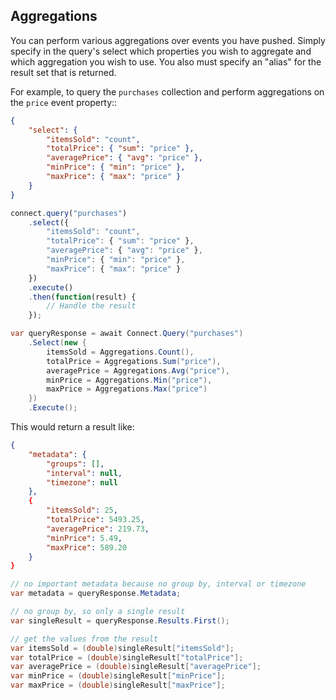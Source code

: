 ## Aggregations

You can perform various aggregations over events you have pushed.  Simply specify in the query's select which
properties you wish to aggregate and which aggregation you wish to use.  You also must specify an "alias" for the
result set that is returned.

For example, to query the `purchases` collection and perform aggregations on the `price` event property::

```json
{
	"select": {
		"itemsSold": "count",
		"totalPrice": { "sum": "price" },
		"averagePrice": { "avg": "price" },
		"minPrice": { "min": "price" },
		"maxPrice": { "max": "price" }
	}
}
```
```js
connect.query("purchases")
    .select({
		"itemsSold": "count",
		"totalPrice": { "sum": "price" },
		"averagePrice": { "avg": "price" },
		"minPrice": { "min": "price" },
		"maxPrice": { "max": "price" }
	})
	.execute()
    .then(function(result) {
        // Handle the result
    });
```
```csharp
var queryResponse = await Connect.Query("purchases")
	.Select(new {
		itemsSold = Aggregations.Count(),
		totalPrice = Aggregations.Sum("price"),
		averagePrice = Aggregations.Avg("price"),
		minPrice = Aggregations.Min("price"),
		maxPrice = Aggregations.Max("price")
	})
	.Execute();
```

This would return a result like:

```json
{
	"metadata": {
		"groups": [],
		"interval": null,
		"timezone": null
	},
	{
		"itemsSold": 25,
		"totalPrice": 5493.25,
		"averagePrice": 219.73,
		"minPrice": 5.49,
		"maxPrice": 589.20
	}
}
```
```csharp
// no important metadata because no group by, interval or timezone
var metadata = queryResponse.Metadata;

// no group by, so only a single result
var singleResult = queryResponse.Results.First();

// get the values from the result
var itemsSold = (double)singleResult["itemsSold"];
var totalPrice = (double)singleResult["totalPrice"];
var averagePrice = (double)singleResult["averagePrice"];
var minPrice = (double)singleResult["minPrice"];
var maxPrice = (double)singleResult["maxPrice"];
```
